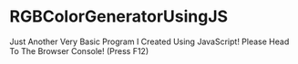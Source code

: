 # RGBColorGeneratorUsingJS
Just Another Very Basic Program I Created Using JavaScript! Please Head To The Browser Console! (Press F12)
